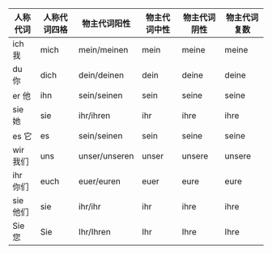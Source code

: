 | 人称代词 | 人称代词四格 | 物主代词阳性  | 物主代词中性 | 物主代词阴性 | 物主代词复数 |
| -------- | ------------ | ------------- | ------------ | ------------ | ------------ |
| ich 我   | mich         | mein/meinen   | mein         | meine        | meine        |
| du 你    | dich         | dein/deinen   | dein         | deine        | deine        |
| er 他    | ihn          | sein/seinen   | sein         | seine        | seine        |
| sie 她   | sie          | ihr/ihren     | ihr          | ihre         | ihre         |
| es 它    | es           | sein/seinen   | sein         | seine        | seine        |
| wir 我们 | uns          | unser/unseren | unser        | unsere       | unsere       |
| ihr 你们 | euch         | euer/euren    | euer         | eure         | eure         |
| sie 他们 | sie          | ihr/ihr       | ihr          | ihre         | ihre         |
| Sie 您   | Sie          | Ihr/Ihren     | Ihr          | Ihre         | Ihre         |
